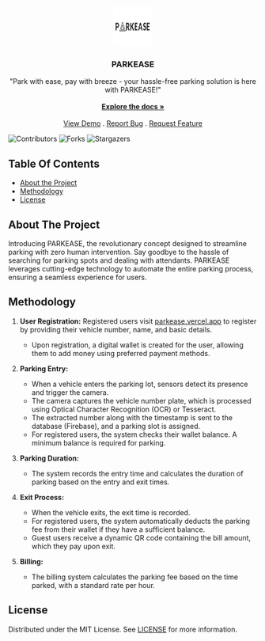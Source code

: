 <br/>
<p align="center">
  <a href="https://github.com/Shivanaik11/PARKEASE">
    <img src="images/company_logo.png" alt="Logo" width="80" height="80">
  </a>

  <h3 align="center">PARKEASE</h3>

  <p align="center">
    "Park with ease, pay with breeze - your hassle-free parking solution is here with PARKEASE!"
    <br/>
    <br/>
    <a href="https://github.com/Shivanaik11/PARKEASE"><strong>Explore the docs »</strong></a>
    <br/>
    <br/>
    <a href="https://parkease.vercel.app">View Demo</a>
    .
    <a href="https://github.com/Shivanaik11/PARKEASE/issues">Report Bug</a>
    .
    <a href="https://github.com/Shivanaik11/PARKEASE/issues">Request Feature</a>
  </p>
</p>

![Contributors](https://img.shields.io/github/contributors/Shivanaik11/PARKEASE?color=dark-green) ![Forks](https://img.shields.io/github/forks/Shivanaik11/PARKEASE?style=social) ![Stargazers](https://img.shields.io/github/stars/Shivanaik11/PARKEASE?style=social) 

## Table Of Contents
* [About the Project](#about-the-project)
* [Methodology](#Methodology)
* [License](#license)

## About The Project
Introducing PARKEASE, the revolutionary concept designed to streamline parking with zero human intervention. Say goodbye to the hassle of searching for parking spots and dealing with attendants. PARKEASE leverages cutting-edge technology to automate the entire parking process, ensuring a seamless experience for users.

## Methodology



1. **User Registration:**
    Registered users visit [parkease.vercel.app](https://parkease.vercel.app) to register by providing their vehicle number, name, and basic details.
   - Upon registration, a digital wallet is created for the user, allowing them to add money using preferred payment methods.

2. **Parking Entry:**
   - When a vehicle enters the parking lot, sensors detect its presence and trigger the camera.
   - The camera captures the vehicle number plate, which is processed using Optical Character Recognition (OCR) or Tesseract.
   - The extracted number along with the timestamp is sent to the database (Firebase), and a parking slot is assigned.
   - For registered users, the system checks their wallet balance. A minimum balance is required for parking.

3. **Parking Duration:**
   - The system records the entry time and calculates the duration of parking based on the entry and exit times.

4. **Exit Process:**
   - When the vehicle exits, the exit time is recorded.
   - For registered users, the system automatically deducts the parking fee from their wallet if they have a sufficient balance.
   - Guest users receive a dynamic QR code containing the bill amount, which they pay upon exit.

5. **Billing:**
   - The billing system calculates the parking fee based on the time parked, with a standard rate per hour.

## License
Distributed under the MIT License. See [LICENSE](https://github.com/Shivanaik11/PARKEASE/blob/main/LICENSE.md) for more information.




